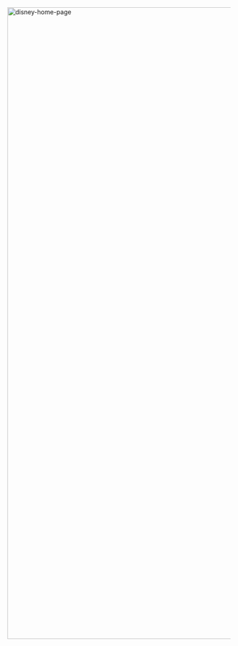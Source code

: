 <img width="1427" alt="disney-home-page" src="https://github.com/EsinEraslann/Disney-Website/assets/153627055/76a68b85-88ae-4ce5-81e7-d2ac62de6a94">


